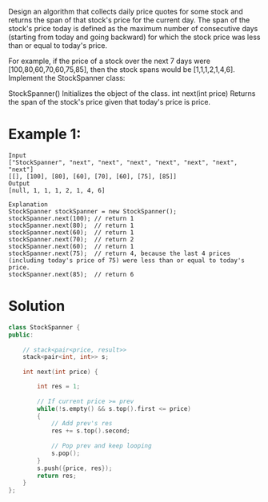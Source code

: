 Design an algorithm that collects daily price quotes for some stock and returns the span of that stock's price for the current day.
The span of the stock's price today is defined as the maximum number of consecutive days (starting from today and going backward) for which the stock price was less than or equal to today's price.

For example, if the price of a stock over the next 7 days were [100,80,60,70,60,75,85], then the stock spans would be [1,1,1,2,1,4,6].
Implement the StockSpanner class:

StockSpanner() Initializes the object of the class.
int next(int price) Returns the span of the stock's price given that today's price is price.
 

# Example 1:
```
Input
["StockSpanner", "next", "next", "next", "next", "next", "next", "next"]
[[], [100], [80], [60], [70], [60], [75], [85]]
Output
[null, 1, 1, 1, 2, 1, 4, 6]

Explanation
StockSpanner stockSpanner = new StockSpanner();
stockSpanner.next(100); // return 1
stockSpanner.next(80);  // return 1
stockSpanner.next(60);  // return 1
stockSpanner.next(70);  // return 2
stockSpanner.next(60);  // return 1
stockSpanner.next(75);  // return 4, because the last 4 prices (including today's price of 75) were less than or equal to today's price.
stockSpanner.next(85);  // return 6
```

# Solution
```cpp
class StockSpanner {
public:
            
    // stack<pair<price, result>>
    stack<pair<int, int>> s;
    
    int next(int price) {

        int res = 1;
        
        // If current price >= prev
        while(!s.empty() && s.top().first <= price)
        {
            // Add prev's res
            res += s.top().second;
            
            // Pop prev and keep looping
            s.pop();
        }
        s.push({price, res});
        return res;
    }
};
```
